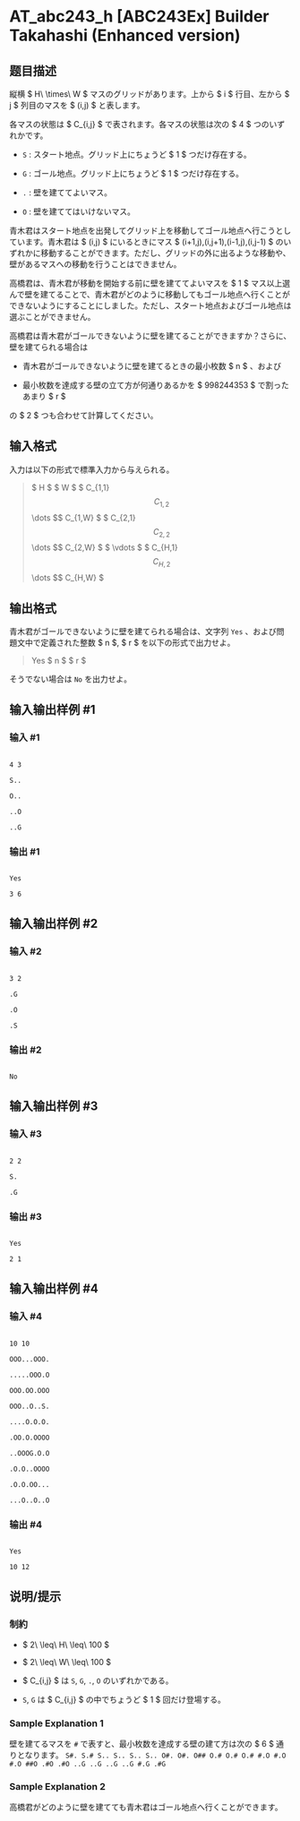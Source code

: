 # AT_abc243_h [ABC243Ex] Builder Takahashi (Enhanced version)

## 题目描述

[problemUrl]: https://atcoder.jp/contests/abc243/tasks/abc243_h

縦横 $ H\ \times\ W $ マスのグリッドがあります。上から $ i $ 行目、左から $ j $ 列目のマスを $ (i,j) $ と表します。  
 各マスの状態は $ C_{i,j} $ で表されます。各マスの状態は次の $ 4 $ つのいずれかです。

- `S` : スタート地点。グリッド上にちょうど $ 1 $ つだけ存在する。
- `G` : ゴール地点。グリッド上にちょうど $ 1 $ つだけ存在する。
- `.` : 壁を建ててよいマス。
- `O` : 壁を建ててはいけないマス。

青木君はスタート地点を出発してグリッド上を移動してゴール地点へ行こうとしています。青木君は $ (i,j) $ にいるときにマス $ (i+1,j),(i,j+1),(i-1,j),(i,j-1) $ のいずれかに移動することができます。ただし、グリッドの外に出るような移動や、壁があるマスへの移動を行うことはできません。

高橋君は、青木君が移動を開始する前に壁を建ててよいマスを $ 1 $ マス以上選んで壁を建てることで、青木君がどのように移動してもゴール地点へ行くことができないようにすることにしました。ただし、スタート地点およびゴール地点は選ぶことができません。

高橋君は青木君がゴールできないように壁を建てることができますか？さらに、壁を建てられる場合は

- 青木君がゴールできないように壁を建てるときの最小枚数 $ n $ 、および
- 最小枚数を達成する壁の立て方が何通りあるかを $ 998244353 $ で割ったあまり $ r $

の $ 2 $ つも合わせて計算してください。

## 输入格式

入力は以下の形式で標準入力から与えられる。

> $ H $ $ W $ $ C_{1,1} $$ C_{1,2} $$ \dots $$ C_{1,W} $ $ C_{2,1} $$ C_{2,2} $$ \dots $$ C_{2,W} $ $ \vdots $ $ C_{H,1} $$ C_{H,2} $$ \dots $$ C_{H,W} $

## 输出格式

青木君がゴールできないように壁を建てられる場合は、文字列 `Yes` 、および問題文中で定義された整数 $ n $, $ r $ を以下の形式で出力せよ。

> Yes $ n $ $ r $

そうでない場合は `No` を出力せよ。

## 输入输出样例 #1

### 输入 #1

```
4 3
S..
O..
..O
..G
```

### 输出 #1

```
Yes
3 6
```

## 输入输出样例 #2

### 输入 #2

```
3 2
.G
.O
.S
```

### 输出 #2

```
No
```

## 输入输出样例 #3

### 输入 #3

```
2 2
S.
.G
```

### 输出 #3

```
Yes
2 1
```

## 输入输出样例 #4

### 输入 #4

```
10 10
OOO...OOO.
.....OOO.O
OOO.OO.OOO
OOO..O..S.
....O.O.O.
.OO.O.OOOO
..OOOG.O.O
.O.O..OOOO
.O.O.OO...
...O..O..O
```

### 输出 #4

```
Yes
10 12
```

## 说明/提示

### 制約

- $ 2\ \leq\ H\ \leq\ 100 $
- $ 2\ \leq\ W\ \leq\ 100 $
- $ C_{i,j} $ は `S`, `G`, `.`, `O` のいずれかである。
- `S`, `G` は $ C_{i,j} $ の中でちょうど $ 1 $ 回だけ登場する。

### Sample Explanation 1

壁を建てるマスを `#` で表すと、最小枚数を達成する壁の建て方は次の $ 6 $ 通りとなります。 ``` S#. S.# S.. S.. S.. S.. O#. O#. O## O.# O.# O.# #.O #.O #.O ##O .#O .#O ..G ..G ..G ..G #.G .#G ```

### Sample Explanation 2

高橋君がどのように壁を建てても青木君はゴール地点へ行くことができます。